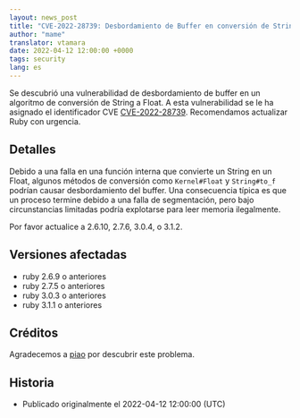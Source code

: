 ```yaml
---
layout: news_post
title: "CVE-2022-28739: Desbordamiento de Buffer en conversión de String a Float"
author: "mame"
translator: vtamara
date: 2022-04-12 12:00:00 +0000
tags: security
lang: es
---
```


Se descubrió una vulnerabilidad de desbordamiento de buffer en un algoritmo de
conversión de String a Float.
A esta vulnerabilidad se le ha asignado el identificador CVE
[CVE-2022-28739](https://nvd.nist.gov/vuln/detail/CVE-2022-28739).
Recomendamos actualizar Ruby con urgencia.

## Detalles

Debido a una falla en una función interna que convierte un String
en un Float, algunos métodos de conversión como
`Kernel#Float` y `String#to_f` podrían causar desbordamiento del buffer.
Una consecuencia típica es que un proceso termine debido a una
falla de segmentación, pero bajo circunstancias limitadas podría explotarse
para leer memoria ilegalmente.

Por favor actualice a 2.6.10, 2.7.6, 3.0.4, o 3.1.2.

## Versiones afectadas

* ruby 2.6.9 o anteriores
* ruby 2.7.5 o anteriores
* ruby 3.0.3 o anteriores
* ruby 3.1.1 o anteriores

## Créditos

Agradecemos a [piao](https://hackerone.com/piao?type=user) por
descubrir este problema.

## Historia

* Publicado originalmente el 2022-04-12 12:00:00 (UTC)
